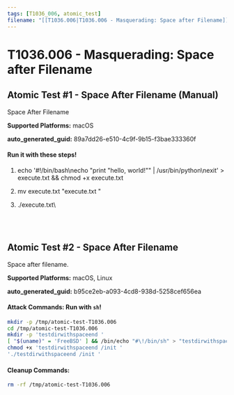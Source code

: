 ```yaml
---
tags: [T1036_006, atomic_test]
filename: "[[T1036.006|T1036.006 - Masquerading: Space after Filename]]"
---
```

# T1036.006 - Masquerading: Space after Filename

## Atomic Test #1 - Space After Filename (Manual)
Space After Filename

**Supported Platforms:** macOS


**auto_generated_guid:** 89a7dd26-e510-4c9f-9b15-f3bae333360f





#### Run it with these steps! 
1. echo '#!/bin/bash\necho "print \"hello, world!\"" | /usr/bin/python\nexit' > execute.txt && chmod +x execute.txt

2. mv execute.txt "execute.txt "

3. ./execute.txt\ 







<br/>
<br/>

## Atomic Test #2 - Space After Filename
Space after filename.

**Supported Platforms:** macOS, Linux


**auto_generated_guid:** b95ce2eb-a093-4cd8-938d-5258cef656ea






#### Attack Commands: Run with `sh`! 


```sh
mkdir -p /tmp/atomic-test-T1036.006
cd /tmp/atomic-test-T1036.006
mkdir -p 'testdirwithspaceend '
[ "$(uname)" = 'FreeBSD' ] && /bin/echo "#\!/bin/sh" > "testdirwithspaceend /init " && echo 'echo "print(\"running T1035.006 with space after filename to masquerade init\")" | python3.9' >> "testdirwithspaceend /init " && echo "exit" >> "testdirwithspaceend /init " || /usr/bin/echo -e "%d\na\n#!/usr/bin/perl\nprint \"running T1035.006 with space after filename to masquerade init\\n\";\nqx/cp \/usr\/bin\/perl 'init  '/;\nqx/'.\/init  ' -e 'sleep 5'/;\n.\nwq\n" | ed 'testdirwithspaceend /init ' >/dev/null
chmod +x 'testdirwithspaceend /init '
'./testdirwithspaceend /init '
```

#### Cleanup Commands:
```sh
rm -rf /tmp/atomic-test-T1036.006
```





<br/>
